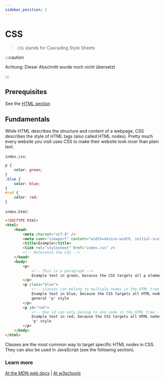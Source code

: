 ```yaml
---
sidebar_position: 2
---
```


# CSS

> `CSS` stands for Cascading Style Sheets

:::caution

Achtung: Dieser Abschnitt wurde noch nicht übersetzt

:::

## Prerequisites

See the [HTML section](#html)

## Fundamentals

While HTML describes the structure and content of a webpage, CSS describes the style of HTML tags (also called HTML nodes). Pretty much every website you visit uses CSS to make their website look nicer than plain text.

`index.css`:

```css
p {
	color: green;
}
.blue {
	color: blue;
}
#red {
	color: red;
}
```

`index.html`:

```html
<!DOCTYPE html>
<html>
	<head>
		<meta charset="utf-8" />
		<meta name="viewport" content="width=device-width, initial-scale=1" />
		<title>Example</title>
		<link rel="stylesheet" href="index.css" />
		<!-- Reference the CSS -->
	</head>
	<body>
		<p>
			<!-- This is a paragraph -->
			Example text in green, because the CSS targets all p elements
		</p>
		<p class="blue">
			<!-- classes can belong to multiple nodes in the HTML tree -->
			Example text in blue, because the CSS targets all HTML nodes with a 'blue' class, and overrides the more
			general 'p' style
		</p>
		<p id="red">
			<!-- One id can only belong to one node in the HTML tree -->
			Example text in red, because the CSS targets all HTML nodes with a 'red' id, and overrides the more general
			'p' style
		</p>
	</body>
</html>
```

Classes are the most common way to target specific HTML nodes in CSS. They can also be used in JavaScript (see the following section).

### Learn more

[At the MDN web docs](https://developer.mozilla.org/docs/Web/CSS) | [At w3schools](https://www.w3schools.com/css/)
